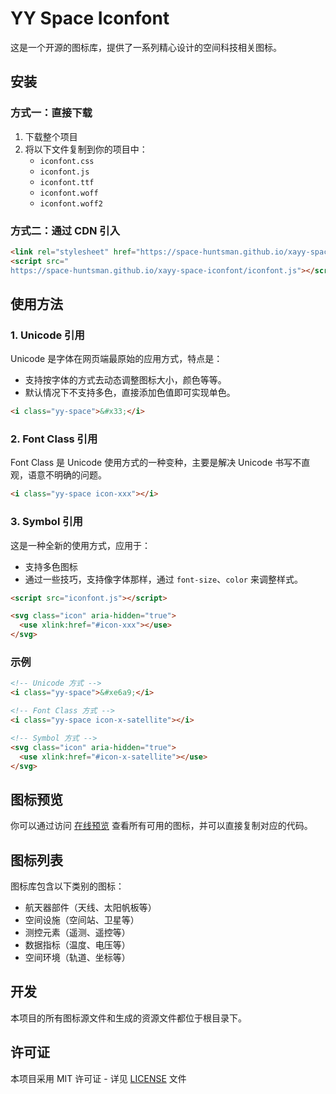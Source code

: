 # YY Space Iconfont

这是一个开源的图标库，提供了一系列精心设计的空间科技相关图标。

## 安装

### 方式一：直接下载

1. 下载整个项目
2. 将以下文件复制到你的项目中：
   - `iconfont.css`
   - `iconfont.js`
   - `iconfont.ttf`
   - `iconfont.woff`
   - `iconfont.woff2`

### 方式二：通过 CDN 引入

```html
<link rel="stylesheet" href="https://space-huntsman.github.io/xayy-space-iconfont/iconfont.css">
<script src="
https://space-huntsman.github.io/xayy-space-iconfont/iconfont.js"></script>
```

## 使用方法

### 1. Unicode 引用

Unicode 是字体在网页端最原始的应用方式，特点是：
- 支持按字体的方式去动态调整图标大小，颜色等等。
- 默认情况下不支持多色，直接添加色值即可实现单色。

```html
<i class="yy-space">&#x33;</i>
```

### 2. Font Class 引用

Font Class 是 Unicode 使用方式的一种变种，主要是解决 Unicode 书写不直观，语意不明确的问题。

```html
<i class="yy-space icon-xxx"></i>
```

### 3. Symbol 引用

这是一种全新的使用方式，应用于：
- 支持多色图标
- 通过一些技巧，支持像字体那样，通过 `font-size`、`color` 来调整样式。

```html
<script src="iconfont.js"></script>

<svg class="icon" aria-hidden="true">
  <use xlink:href="#icon-xxx"></use>
</svg>
```

### 示例

```html
<!-- Unicode 方式 -->
<i class="yy-space">&#xe6a9;</i>

<!-- Font Class 方式 -->
<i class="yy-space icon-x-satellite"></i>

<!-- Symbol 方式 -->
<svg class="icon" aria-hidden="true">
  <use xlink:href="#icon-x-satellite"></use>
</svg>
```

## 图标预览

你可以通过访问 [在线预览](https://space-huntsman.github.io/xayy-space-iconfont) 查看所有可用的图标，并可以直接复制对应的代码。

## 图标列表

图标库包含以下类别的图标：
- 航天器部件（天线、太阳帆板等）
- 空间设施（空间站、卫星等）
- 测控元素（遥测、遥控等）
- 数据指标（温度、电压等）
- 空间环境（轨道、坐标等）

## 开发

本项目的所有图标源文件和生成的资源文件都位于根目录下。

## 许可证

本项目采用 MIT 许可证 - 详见 [LICENSE](LICENSE) 文件 